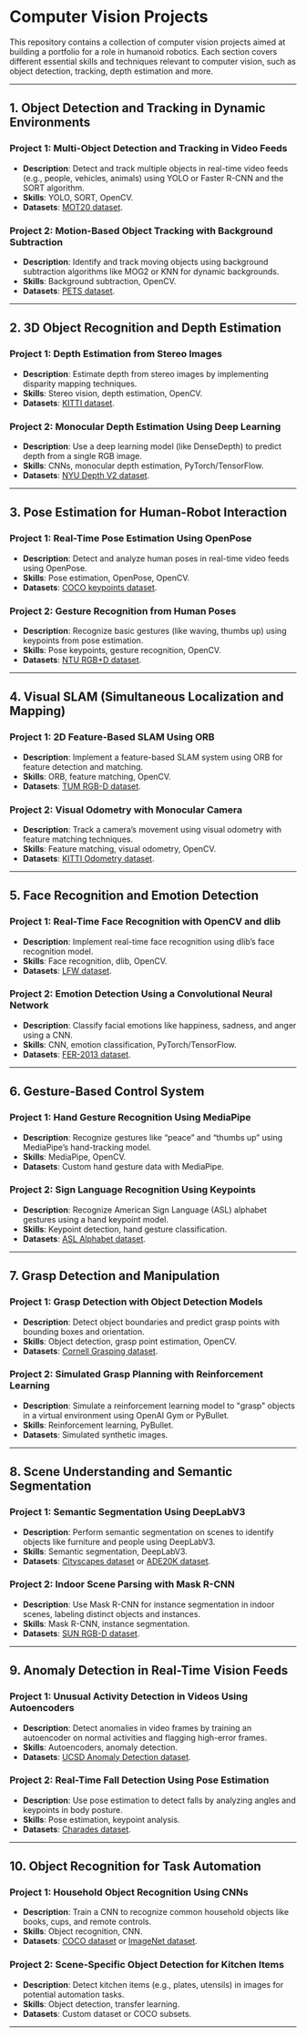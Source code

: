 # Computer Vision Projects

This repository contains a collection of computer vision projects aimed at building a portfolio for a role in humanoid robotics. Each section covers different essential skills and techniques relevant to computer vision, such as object detection, tracking, depth estimation and more.

---

## 1. Object Detection and Tracking in Dynamic Environments

### Project 1: Multi-Object Detection and Tracking in Video Feeds
- **Description**: Detect and track multiple objects in real-time video feeds (e.g., people, vehicles, animals) using YOLO or Faster R-CNN and the SORT algorithm.
- **Skills**: YOLO, SORT, OpenCV.
- **Datasets**: [MOT20 dataset](https://motchallenge.net/).

### Project 2: Motion-Based Object Tracking with Background Subtraction
- **Description**: Identify and track moving objects using background subtraction algorithms like MOG2 or KNN for dynamic backgrounds.
- **Skills**: Background subtraction, OpenCV.
- **Datasets**: [PETS dataset](https://www.cvpapers.com/datasets.html#pets).

---

## 2. 3D Object Recognition and Depth Estimation

### Project 1: Depth Estimation from Stereo Images
- **Description**: Estimate depth from stereo images by implementing disparity mapping techniques.
- **Skills**: Stereo vision, depth estimation, OpenCV.
- **Datasets**: [KITTI dataset](http://www.cvlibs.net/datasets/kitti/).

### Project 2: Monocular Depth Estimation Using Deep Learning
- **Description**: Use a deep learning model (like DenseDepth) to predict depth from a single RGB image.
- **Skills**: CNNs, monocular depth estimation, PyTorch/TensorFlow.
- **Datasets**: [NYU Depth V2 dataset](https://cs.nyu.edu/~silberman/datasets/nyu_depth_v2.html).

---

## 3. Pose Estimation for Human-Robot Interaction

### Project 1: Real-Time Pose Estimation Using OpenPose
- **Description**: Detect and analyze human poses in real-time video feeds using OpenPose.
- **Skills**: Pose estimation, OpenPose, OpenCV.
- **Datasets**: [COCO keypoints dataset](http://cocodataset.org/#keypoints-2019).

### Project 2: Gesture Recognition from Human Poses
- **Description**: Recognize basic gestures (like waving, thumbs up) using keypoints from pose estimation.
- **Skills**: Pose keypoints, gesture recognition, OpenCV.
- **Datasets**: [NTU RGB+D dataset](http://rose1.ntu.edu.sg/datasets/actionRecognition.asp).

---

## 4. Visual SLAM (Simultaneous Localization and Mapping)

### Project 1: 2D Feature-Based SLAM Using ORB
- **Description**: Implement a feature-based SLAM system using ORB for feature detection and matching.
- **Skills**: ORB, feature matching, OpenCV.
- **Datasets**: [TUM RGB-D dataset](https://vision.in.tum.de/data/datasets/rgbd-dataset).

### Project 2: Visual Odometry with Monocular Camera
- **Description**: Track a camera’s movement using visual odometry with feature matching techniques.
- **Skills**: Feature matching, visual odometry, OpenCV.
- **Datasets**: [KITTI Odometry dataset](http://www.cvlibs.net/datasets/kitti/eval_odometry.php).

---

## 5. Face Recognition and Emotion Detection

### Project 1: Real-Time Face Recognition with OpenCV and dlib
- **Description**: Implement real-time face recognition using dlib’s face recognition model.
- **Skills**: Face recognition, dlib, OpenCV.
- **Datasets**: [LFW dataset](http://vis-www.cs.umass.edu/lfw/).

### Project 2: Emotion Detection Using a Convolutional Neural Network
- **Description**: Classify facial emotions like happiness, sadness, and anger using a CNN.
- **Skills**: CNN, emotion classification, PyTorch/TensorFlow.
- **Datasets**: [FER-2013 dataset](https://www.kaggle.com/datasets/msambare/fer2013).

---

## 6. Gesture-Based Control System

### Project 1: Hand Gesture Recognition Using MediaPipe
- **Description**: Recognize gestures like “peace” and “thumbs up” using MediaPipe’s hand-tracking model.
- **Skills**: MediaPipe, OpenCV.
- **Datasets**: Custom hand gesture data with MediaPipe.

### Project 2: Sign Language Recognition Using Keypoints
- **Description**: Recognize American Sign Language (ASL) alphabet gestures using a hand keypoint model.
- **Skills**: Keypoint detection, hand gesture classification.
- **Datasets**: [ASL Alphabet dataset](https://www.kaggle.com/datasets/grassknoted/asl-alphabet).

---

## 7. Grasp Detection and Manipulation

### Project 1: Grasp Detection with Object Detection Models
- **Description**: Detect object boundaries and predict grasp points with bounding boxes and orientation.
- **Skills**: Object detection, grasp point estimation, OpenCV.
- **Datasets**: [Cornell Grasping dataset](http://pr.cs.cornell.edu/grasping/rect_data/data.php).

### Project 2: Simulated Grasp Planning with Reinforcement Learning
- **Description**: Simulate a reinforcement learning model to "grasp" objects in a virtual environment using OpenAI Gym or PyBullet.
- **Skills**: Reinforcement learning, PyBullet.
- **Datasets**: Simulated synthetic images.

---

## 8. Scene Understanding and Semantic Segmentation

### Project 1: Semantic Segmentation Using DeepLabV3
- **Description**: Perform semantic segmentation on scenes to identify objects like furniture and people using DeepLabV3.
- **Skills**: Semantic segmentation, DeepLabV3.
- **Datasets**: [Cityscapes dataset](https://www.cityscapes-dataset.com/) or [ADE20K dataset](http://groups.csail.mit.edu/vision/datasets/ADE20K/).

### Project 2: Indoor Scene Parsing with Mask R-CNN
- **Description**: Use Mask R-CNN for instance segmentation in indoor scenes, labeling distinct objects and instances.
- **Skills**: Mask R-CNN, instance segmentation.
- **Datasets**: [SUN RGB-D dataset](https://rgbd.cs.princeton.edu/).

---

## 9. Anomaly Detection in Real-Time Vision Feeds

### Project 1: Unusual Activity Detection in Videos Using Autoencoders
- **Description**: Detect anomalies in video frames by training an autoencoder on normal activities and flagging high-error frames.
- **Skills**: Autoencoders, anomaly detection.
- **Datasets**: [UCSD Anomaly Detection dataset](http://www.svcl.ucsd.edu/projects/anomaly/dataset.htm).

### Project 2: Real-Time Fall Detection Using Pose Estimation
- **Description**: Use pose estimation to detect falls by analyzing angles and keypoints in body posture.
- **Skills**: Pose estimation, keypoint analysis.
- **Datasets**: [Charades dataset](http://allenai.org/plato/charades/).

---

## 10. Object Recognition for Task Automation

### Project 1: Household Object Recognition Using CNNs
- **Description**: Train a CNN to recognize common household objects like books, cups, and remote controls.
- **Skills**: Object recognition, CNN.
- **Datasets**: [COCO dataset](https://cocodataset.org/) or [ImageNet dataset](http://www.image-net.org/).

### Project 2: Scene-Specific Object Detection for Kitchen Items
- **Description**: Detect kitchen items (e.g., plates, utensils) in images for potential automation tasks.
- **Skills**: Object detection, transfer learning.
- **Datasets**: Custom dataset or COCO subsets.

---

